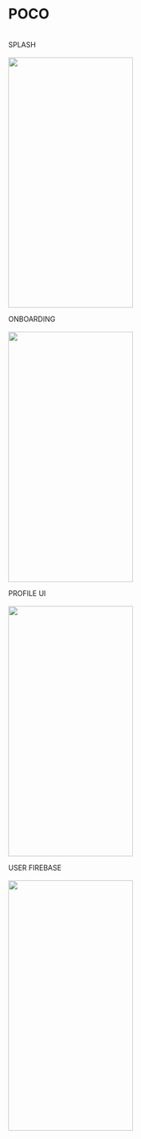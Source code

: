 # POCO
<br>
SPLASH
<br><br>
<img src="https://user-images.githubusercontent.com/78666794/198845833-9fe8a751-3684-4a2a-a499-916c829eed96.gif" width="250" height="500"/>
<br>

ONBOARDING
<br><br>
<img src="https://user-images.githubusercontent.com/78666794/198845834-30c154d6-7b80-4edc-86cc-3fec486fa9d5.gif" width="250" height="500"/>
<br>

PROFILE UI
<br><br>
<img src="https://user-images.githubusercontent.com/78666794/198845836-16694bb0-b76c-42ee-8576-71a547bd38f0.gif" width="250" height="500"/>
<br>

USER FIREBASE
<br><br>
<img src="https://user-images.githubusercontent.com/78666794/198899329-ac18bbd2-8bcc-4a1a-a029-a422241732ca.gif" width="250" height="500"/>
